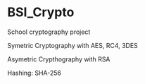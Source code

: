# BSI_Crypto
School cryptography project

Symetric Cryptography with AES, RC4, 3DES

Asymetric Crypthography with RSA

Hashing: SHA-256
